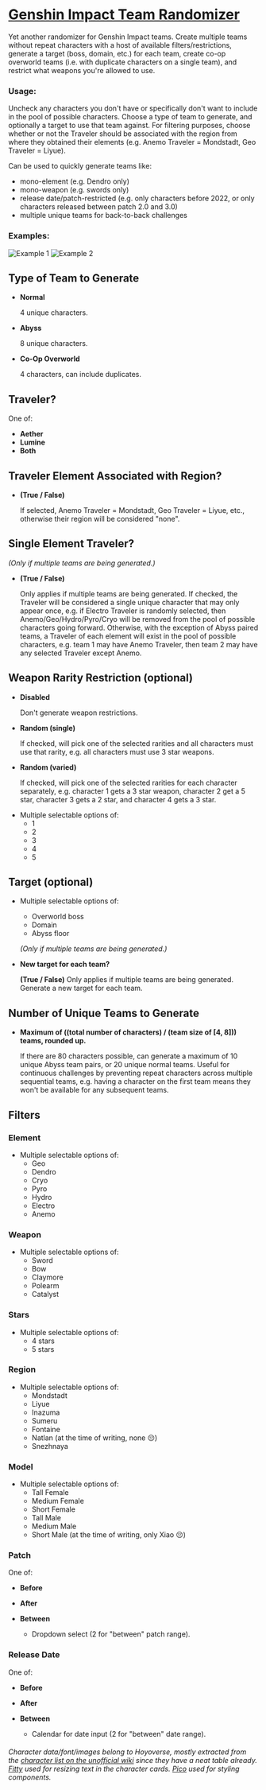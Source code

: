 # [Genshin Impact Team Randomizer](https://genshin-randomizer.pana.moe/)
Yet another randomizer for Genshin Impact teams. Create multiple teams without repeat characters with a host of available filters/restrictions, generate a target (boss, domain, etc.) for each team, create co-op overworld teams (i.e. with duplicate characters on a single team), and restrict what weapons you're allowed to use. 

### Usage:
Uncheck any characters you don't have or specifically don't want to include in the pool of possible characters.
Choose a type of team to generate, and optionally a target to use that team against. For filtering purposes, choose whether or not the Traveler should be associated with the region from where they obtained their elements (e.g. Anemo Traveler = Mondstadt, Geo Traveler = Liyue).

Can be used to quickly generate teams like:
* mono-element (e.g. Dendro only)
* mono-weapon (e.g. swords only)
* release date/patch-restricted (e.g. only characters before 2022, or only characters released between patch 2.0 and 3.0)
* multiple unique teams for back-to-back challenges

### Examples:
![Example 1](assets/examples/example1.png)
![Example 2](assets/examples/example2.png)

## Type of Team to Generate
- **Normal**

	4 unique characters.

- **Abyss**

	8 unique characters.

- **Co-Op Overworld**

	4 characters, can include duplicates.

## Traveler?
One of:
- **Aether**
- **Lumine**
- **Both**

## Traveler Element Associated with Region?
- **(True / False)**
	
	If selected, Anemo Traveler = Mondstadt, Geo Traveler = Liyue, etc., otherwise their region will be considered "none".

## Single Element Traveler?
*(Only if multiple teams are being generated.)*
- **(True / False)**

	Only applies if multiple teams are being generated. If checked, the Traveler will be considered a single unique character that may only appear once, e.g. if Electro Traveler is randomly selected, then Anemo/Geo/Hydro/Pyro/Cryo will be removed from the pool of possible characters going forward. Otherwise, with the exception of Abyss paired teams, a Traveler of each element will exist in the pool of possible characters, e.g. team 1 may have Anemo Traveler, then team 2 may have any selected Traveler except Anemo.

## Weapon Rarity Restriction (optional)
- **Disabled**

	Don't generate weapon restrictions.
- **Random (single)**

	If checked, will pick one of the selected rarities and all characters must use that rarity, e.g. all characters must use 3 star weapons.
- **Random (varied)**

	If checked, will pick one of the selected rarities for each character separately, e.g. character 1 gets a 3 star weapon, character 2 get a 5 star, character 3 gets a 2 star, and character 4 gets a 3 star.

+ Multiple selectable options of:
	+ 1
	+ 2
	+ 3
	+ 4
	+ 5

## Target (optional)
+ Multiple selectable options of:
	+ Overworld boss
	+ Domain
	+ Abyss floor

	*(Only if multiple teams are being generated.)*

- **New target for each team?**

	**(True / False)**
	Only applies if multiple teams are being generated. Generate a new target for each team.

## Number of Unique Teams to Generate
- **Maximum of ((total number of characters) / (team size of [4, 8])) teams, rounded up.**

	If there are 80 characters possible, can generate a maximum of 10 unique Abyss team pairs, or 20 unique normal teams. Useful for continuous challenges by preventing repeat characters across multiple sequential teams, e.g. having a character on the first team means they won't be available for any subsequent teams.

## Filters

### Element
+ Multiple selectable options of:
	+ Geo
	+ Dendro
	+ Cryo
	+ Pyro
	+ Hydro
	+ Electro
	+ Anemo

### Weapon
+ Multiple selectable options of:
	+ Sword
	+ Bow
	+ Claymore
	+ Polearm
	+ Catalyst

### Stars
+ Multiple selectable options of:
	+ 4 stars
	+ 5 stars

### Region
+ Multiple selectable options of:
	+ Mondstadt
	+ Liyue
	+ Inazuma
	+ Sumeru
	+ Fontaine
	+ Natlan (at the time of writing, none 😔)
	+ Snezhnaya

### Model
+ Multiple selectable options of:
	+ Tall Female
	+ Medium Female
	+ Short Female
	+ Tall Male
	+ Medium Male
	+ Short Male (at the time of writing, only Xiao 😔)

### Patch
One of:
- **Before**
- **After**
- **Between**

	+ Dropdown select (2 for "between" patch range).

### Release Date
One of:
- **Before**
- **After**
- **Between**

	+ Calendar for date input (2 for "between" date range).

###### Character data/font/images belong to Hoyoverse, mostly extracted from the [character list on the unofficial wiki](https://genshin-impact.fandom.com/wiki/Character/List) since they have a neat table already. [Fitty](https://github.com/rikschennink/fitty) used for resizing text in the character cards. [Pico](https://github.com/picocss/pico) used for styling components.
